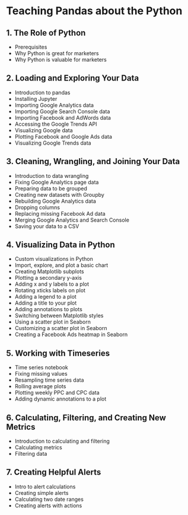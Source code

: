 
# Teaching Pandas about the Python

## 1. The Role of Python

* Prerequisites
* Why Python is great for marketers
* Why Python is valuable for marketers

## 2. Loading and Exploring Your Data

* Introduction to pandas
* Installing Jupyter
* Importing Google Analytics data
* Importing Google Search Console data
* Importing Facebook and AdWords data
* Accessing the Google Trends API
* Visualizing Google data
* Plotting Facebook and Google Ads data
* Visualizing Google Trends data

## 3. Cleaning, Wrangling, and Joining Your Data

* Introduction to data wrangling
* Fixing Google Analytics page data
* Preparing data to be grouped
* Creating new datasets with Groupby
* Rebuilding Google Analytics data
* Dropping columns
* Replacing missing Facebook Ad data
* Merging Google Analytics and Search Console
* Saving your data to a CSV

## 4. Visualizing Data in Python

* Custom visualizations in Python
* Import, explore, and plot a basic chart
* Creating Matplotlib subplots
* Plotting a secondary y-axis
* Adding x and y labels to a plot
* Rotating xticks labels on plot
* Adding a legend to a plot
* Adding a title to your plot
* Adding annotations to plots
* Switching between Matplotlib styles
* Using a scatter plot in Seaborn
* Customizing a scatter plot in Seaborn
* Creating a Facebook Ads heatmap in Seaborn

## 5. Working with Timeseries

* Time series notebook
* Fixing missing values
* Resampling time series data
* Rolling average plots
* Plotting weekly PPC and CPC data
* Adding dynamic annotations to a plot

## 6. Calculating, Filtering, and Creating New Metrics

* Introduction to calculating and filtering
* Calculating metrics
* Filtering data

## 7. Creating Helpful Alerts

* Intro to alert calculations
* Creating simple alerts
* Calculating two date ranges
* Creating alerts with actions
